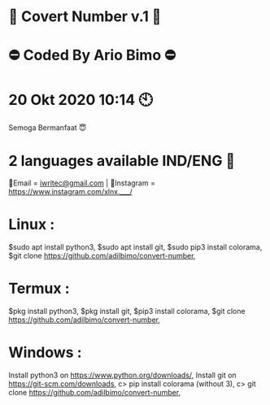 # 📂 Covert Number v.1 📂

# ⛔ Coded By Ario Bimo ⛔
# 20 Okt 2020 10:14 🕙
Semoga Bermanfaat 😇
# 2 languages available IND/ENG 💬

📩Email = iwritec@gmail.com | 
📱Instagram = https://www.instagram.com/xlnx.___/

# Linux : 
$sudo apt install python3, 
$sudo apt install git,
$sudo pip3 install colorama,
$git clone https://github.com/adilbimo/convert-number,

# Termux :
$pkg install python3,
$pkg install git,
$pip3 install colorama,
$git clone https://github.com/adilbimo/convert-number,

# Windows : 
Install python3 on https://www.python.org/downloads/,
Install git on https://git-scm.com/downloads,
c> pip install colorama (without 3),
c> git clone https://github.com/adilbimo/convert-number,
